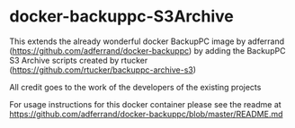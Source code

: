 # docker-backuppc-S3Archive

This extends the already wonderful docker BackupPC image by adferrand (https://github.com/adferrand/docker-backuppc) by adding the BackupPC S3 Archive scripts created by rtucker (https://github.com/rtucker/backuppc-archive-s3)

All credit goes to the work of the developers of the existing projects

For usage instructions for this docker container please see the readme at https://github.com/adferrand/docker-backuppc/blob/master/README.md

